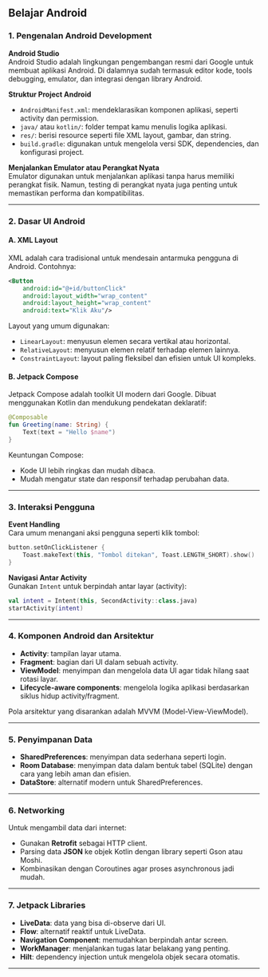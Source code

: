 ## Belajar Android

### 1. Pengenalan Android Development

**Android Studio**  
Android Studio adalah lingkungan pengembangan resmi dari Google untuk membuat aplikasi Android. Di dalamnya sudah termasuk editor kode, tools debugging, emulator, dan integrasi dengan library Android.

**Struktur Project Android**  
- `AndroidManifest.xml`: mendeklarasikan komponen aplikasi, seperti activity dan permission.
- `java/` atau `kotlin/`: folder tempat kamu menulis logika aplikasi.
- `res/`: berisi resource seperti file XML layout, gambar, dan string.
- `build.gradle`: digunakan untuk mengelola versi SDK, dependencies, dan konfigurasi project.

**Menjalankan Emulator atau Perangkat Nyata**  
Emulator digunakan untuk menjalankan aplikasi tanpa harus memiliki perangkat fisik. Namun, testing di perangkat nyata juga penting untuk memastikan performa dan kompatibilitas.

---

### 2. Dasar UI Android

#### A. XML Layout  
XML adalah cara tradisional untuk mendesain antarmuka pengguna di Android. Contohnya:
```xml
<Button
    android:id="@+id/buttonClick"
    android:layout_width="wrap_content"
    android:layout_height="wrap_content"
    android:text="Klik Aku"/>
```
Layout yang umum digunakan:
- `LinearLayout`: menyusun elemen secara vertikal atau horizontal.
- `RelativeLayout`: menyusun elemen relatif terhadap elemen lainnya.
- `ConstraintLayout`: layout paling fleksibel dan efisien untuk UI kompleks.

#### B. Jetpack Compose  
Jetpack Compose adalah toolkit UI modern dari Google. Dibuat menggunakan Kotlin dan mendukung pendekatan deklaratif:
```kotlin
@Composable
fun Greeting(name: String) {
    Text(text = "Hello $name")
}
```
Keuntungan Compose:
- Kode UI lebih ringkas dan mudah dibaca.
- Mudah mengatur state dan responsif terhadap perubahan data.

---

### 3. Interaksi Pengguna

**Event Handling**  
Cara umum menangani aksi pengguna seperti klik tombol:
```kotlin
button.setOnClickListener {
    Toast.makeText(this, "Tombol ditekan", Toast.LENGTH_SHORT).show()
}
```

**Navigasi Antar Activity**  
Gunakan `Intent` untuk berpindah antar layar (activity):
```kotlin
val intent = Intent(this, SecondActivity::class.java)
startActivity(intent)
```

---

### 4. Komponen Android dan Arsitektur

- **Activity**: tampilan layar utama.
- **Fragment**: bagian dari UI dalam sebuah activity.
- **ViewModel**: menyimpan dan mengelola data UI agar tidak hilang saat rotasi layar.
- **Lifecycle-aware components**: mengelola logika aplikasi berdasarkan siklus hidup activity/fragment.

Pola arsitektur yang disarankan adalah MVVM (Model-View-ViewModel).

---

### 5. Penyimpanan Data

- **SharedPreferences**: menyimpan data sederhana seperti login.
- **Room Database**: menyimpan data dalam bentuk tabel (SQLite) dengan cara yang lebih aman dan efisien.
- **DataStore**: alternatif modern untuk SharedPreferences.

---

### 6. Networking

Untuk mengambil data dari internet:
- Gunakan **Retrofit** sebagai HTTP client.
- Parsing data **JSON** ke objek Kotlin dengan library seperti Gson atau Moshi.
- Kombinasikan dengan Coroutines agar proses asynchronous jadi mudah.

---

### 7. Jetpack Libraries

- **LiveData**: data yang bisa di-observe dari UI.
- **Flow**: alternatif reaktif untuk LiveData.
- **Navigation Component**: memudahkan berpindah antar screen.
- **WorkManager**: menjalankan tugas latar belakang yang penting.
- **Hilt**: dependency injection untuk mengelola objek secara otomatis.

---
